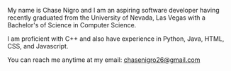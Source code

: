 My name is Chase Nigro and I am an aspiring software developer having recently graduated from the University of Nevada, Las Vegas with a Bachelor's of Science in Computer Science.

I am proficient with C++ and also have experience in Python, Java, HTML, CSS, and Javascript.

You can reach me anytime at my email: chasenigro26@gmail.com 
